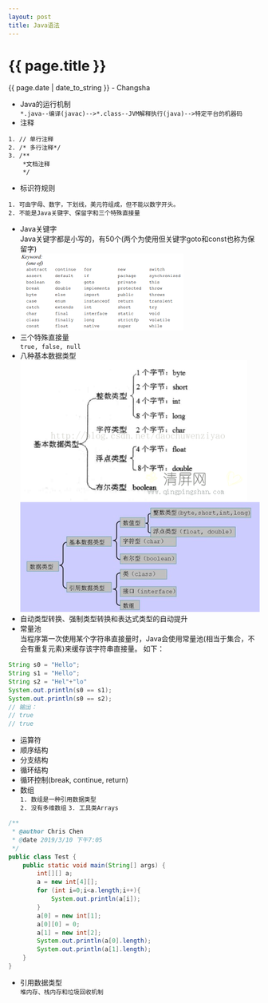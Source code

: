 ```yaml
---
layout: post
title: Java语法
---
```


{{ page.title }}
================

<p class="meta">{{ page.date | date_to_string }} - Changsha</p>

+ Java的运行机制  
`*.java--编译(javac)-->*.class--JVM解释执行(java)-->特定平台的机器码`  
+ 注释  
```
1. // 单行注释
2. /* 多行注释*/
3. /**
    *文档注释
    */
 ```
 + 标识符规则  
 ```
 1. 可由字母、数字，下划线，美元符组成，但不能以数字开头。
 2. 不能是Java关键字、保留字和三个特殊直接量
 ```
 + Java关键字  
 Java关键字都是小写的，有50个(两个为使用但关键字goto和const也称为保留字)  
![avatar](/images/posts/2019-03-09/JavaKeyword.png)  
+ 三个特殊直接量  
`true, false, null`
+ 八种基本数据类型  
![avatar](/images/posts/2019-03-09/JavaBasicDataType.png)   
![avatar](/images/posts/2019-03-09/JavaDataType.jpeg)
+ 自动类型转换、强制类型转换和表达式类型的自动提升
+ 常量池  
当程序第一次使用某个字符串直接量时，Java会使用常量池(相当于集合，不会有重复元素)来缓存该字符串直接量。
如下：
```java
String s0 = "Hello";
String s1 = "Hello";
String s2 = "Hel"+"lo"
System.out.println(s0 == s1);
System.out.println(s0 == s2);
// 输出：
// true
// true
```
+ 运算符  
+ 顺序结构
+ 分支结构
+ 循环结构
+ 循环控制(break, continue, return)
+ 数组  
`1. 数组是一种引用数据类型`  
`2. 没有多维数组`
`3. 工具类Arrays`
```java
/**
 * @author Chris Chen
 * @date 2019/3/10 下午7:05
 */
public class Test {
    public static void main(String[] args) {
        int[][] a;
        a = new int[4][];
        for (int i=0;i<a.length;i++){
            System.out.println(a[i]);
        }
        a[0] = new int[1];
        a[0][0] = 0;
        a[1] = new int[2];
        System.out.println(a[0].length);
        System.out.println(a[1].length);
    }
}

```  
+ 引用数据类型  
`堆内存、栈内存和垃圾回收机制`  
